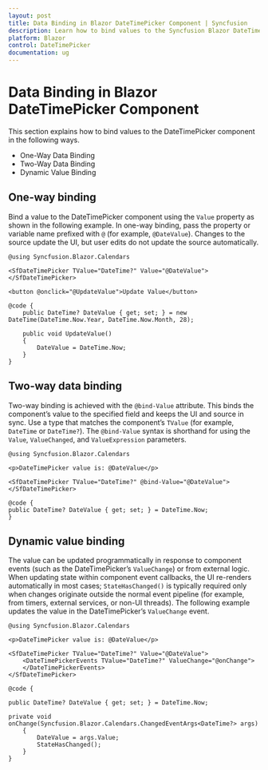 ```yaml
---
layout: post
title: Data Binding in Blazor DateTimePicker Component | Syncfusion
description: Learn how to bind values to the Syncfusion Blazor DateTimePicker using one-way binding, two-way binding with @bind-Value, and dynamic updates.
platform: Blazor
control: DateTimePicker
documentation: ug
---
```


# Data Binding in Blazor DateTimePicker Component

This section explains how to bind values to the DateTimePicker component in the following ways.

* One-Way Data Binding
* Two-Way Data Binding
* Dynamic Value Binding

## One-way binding

Bind a value to the DateTimePicker component using the `Value` property as shown in the following example. In one-way binding, pass the property or variable name prefixed with `@` (for example, `@DateValue`). Changes to the source update the UI, but user edits do not update the source automatically.

```cshtml
@using Syncfusion.Blazor.Calendars

<SfDateTimePicker TValue="DateTime?" Value="@DateValue"></SfDateTimePicker>

<button @onclick="@UpdateValue">Update Value</button>

@code {
    public DateTime? DateValue { get; set; } = new DateTime(DateTime.Now.Year, DateTime.Now.Month, 28);

    public void UpdateValue()
    {
        DateValue = DateTime.Now;
    }
}
```

## Two-way data binding

Two-way binding is achieved with the `@bind-Value` attribute. This binds the component’s value to the specified field and keeps the UI and source in sync. Use a type that matches the component’s `TValue` (for example, `DateTime` or `DateTime?`). The `@bind-Value` syntax is shorthand for using the `Value`, `ValueChanged`, and `ValueExpression` parameters.

```cshtml
@using Syncfusion.Blazor.Calendars

<p>DateTimePicker value is: @DateValue</p>

<SfDateTimePicker TValue="DateTime?" @bind-Value="@DateValue"></SfDateTimePicker>

@code {
public DateTime? DateValue { get; set; } = DateTime.Now;
}
```

## Dynamic value binding

The value can be updated programmatically in response to component events (such as the DateTimePicker’s `ValueChange`) or from external logic. When updating state within component event callbacks, the UI re-renders automatically in most cases; `StateHasChanged()` is typically required only when changes originate outside the normal event pipeline (for example, from timers, external services, or non-UI threads). The following example updates the value in the DateTimePicker’s `ValueChange` event.

```cshtml
@using Syncfusion.Blazor.Calendars

<p>DateTimePicker value is: @DateValue</p>

<SfDateTimePicker TValue="DateTime?" Value="@DateValue">
    <DateTimePickerEvents TValue="DateTime?" ValueChange="@onChange">
    </DateTimePickerEvents>
</SfDateTimePicker>

@code {

public DateTime? DateValue { get; set; } = DateTime.Now;

private void onChange(Syncfusion.Blazor.Calendars.ChangedEventArgs<DateTime?> args)
    {
        DateValue = args.Value;
        StateHasChanged();
    }
}
```
